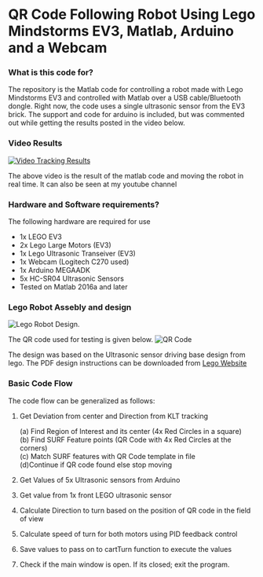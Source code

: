 # QR Code Following Robot Using Lego Mindstorms EV3, Matlab, Arduino and a Webcam #

### What is this code for? ###
The repository is the Matlab code for controlling a robot made with Lego Mindstorms EV3 and controlled with Matlab over a USB cable/Bluetooth dongle. Right now, the code uses a single ultrasonic sensor from the EV3 brick. The support and code for arduino is included, but was commented out while getting the results posted in the video below.

### Video Results  ###

[![Video Tracking Results](https://img.youtube.com/vi/pOSssa08bpE/0.jpg)](https://www.youtube.com/watch?v=pOSssa08bpE) 

The above video is the result of the matlab code and moving the robot in real time. It can also be seen at my youtube channel

### Hardware and Software requirements? ###

The following hardware are required for use
* 1x LEGO EV3
* 2x Lego Large Motors (EV3)
* 1x Lego Ultrasonic Transeiver (EV3)
* 1x Webcam (Logitech C270 used)
* 1x Arduino MEGAADK
* 5x HC-SR04 Ultrasonic Sensors
* Tested on Matlab 2016a and later

### Lego Robot Assebly and design ###

![Lego Robot Design](https://i.imgur.com/FAHR3qDl.jpg). 

The QR code used for testing is given below. 
![QR Code](https://i.imgur.com/7hGh1c4m.png)

The design was based on the Ultrasonic sensor driving base design from lego. The PDF design instructions can be downloaded from [Lego Website](https://le-www-live-s.legocdn.com/sc/media/lessons/mindstorms-ev3/building-instructions/ev3-ultrasonic-sensor-driving-base-61ffdfa461aee2470b8ddbeab16e2070.pdf)

### Basic Code Flow ###

The code flow can be generalized as follows:
	
1. Get Deviation from center and Direction from KLT tracking

   (a) Find Region of Interest and its center (4x Red Circles in a square)  
   (b) Find SURF Feature points (QR Code with 4x Red Circles at the corners)  
   (c) Match SURF features with QR Code template in file  
   (d)Continue if QR code found else stop moving  

2. Get Values of 5x Ultrasonic sensors from Arduino
3. Get value from 1x front LEGO ultrasonic sensor
4. Calculate Direction to turn based on the position of QR code in the field of view
5. Calculate speed of turn for both motors using PID feedback control
6. Save values to pass on to cartTurn function to execute the values
7. Check if the main window is open. If its closed; exit the program.
